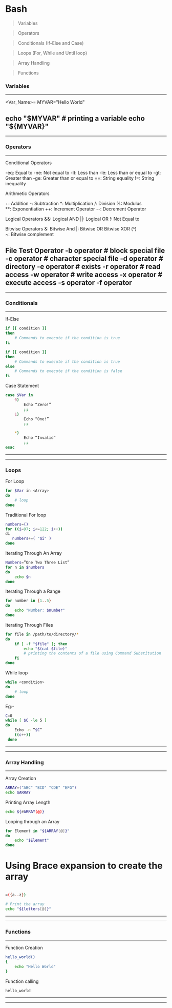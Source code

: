 #            Bash 

> Variables 

> Operators

> Conditionals (If-Else and Case)

> Loops (For, While and Until loop)

> Array Handling
 
> Functions 
 


### Variables
--- 

<Var_Name>=<Value>
MYVAR="Hello World"

echo "$MYVAR" # printing a variable  
echo "${MYVAR}"
---
---


### Operators
---
Conditional Operators

-eq: Equal to
-ne: Not equal to
-lt: Less than
-le: Less than or equal to
-gt: Greater than
-ge: Greater than or equal to
==: String equality
!=: String inequality


Arithmetic Operators 

+: Addition
-: Subtraction 
*: Multiplication 
/: Division 
%: Modulus  
**: Exponentiation 
++: Increment Operator 
--: Decrement Operator 


Logical Operators
&&: Logical AND 
||: Logical OR
!: Not Equal to


Bitwise Operators
&: Bitwise And 
|: Bitwise OR 
Bitwise XOR (^)  
~: Bitwise complement


File Test Operator
-b operator  # block special file 
-c operator  # character special file
-d operator  # directory
-e operator  # exists
-r operator  # read access
-w operator  # write access
-x operator  # execute access 
-s operator
-f operator
---
---


### Conditionals
---
If-Else 

```bash
if [[ condition ]]
then
    # Commands to execute if the condition is true
fi 
```

```bash
if [[ condition ]]
then
    # Commands to execute if the condition is true
else
    # Commands to execute if the condition is false
fi
```

Case Statement

```bash
case $Var in
    0)
        Echo “Zero!”
        ;;
    1)
        Echo “One!”
        ;;

    *)
        Echo “Invalid”
        ;;
esac
```
---
---


### Loops 

For Loop

```bash
for $Var in <Array>
do
    # loop 
done 
``` 

Traditional For loop
```bash 
numbers=()
for ((i=97; i<=122; i++)) 
di
   numbers+=( "$i" )
done
```

Iterating Through An Array
```bash
Numbers=”One Two Three List”
for n in $numbers
do
    echo $n
done
```

Iterating Through a Range
```bash
for number in {1..5}
do
    echo "Number: $number"
done
```

Iterating Through Files
```bash
for file in /path/to/directory/*
do
    if [ -f "$file" ]; then
        echo "$(cat $file)" 
        # printing the contents of a file using Command Substitution
    fi
done
```

While loop

```bash
while <condition>
do
    # loop 
done
```

Eg:- 
```bash
C=0
while [ $C -le 5 ]
do
    Echo -n “$C“
    ((c++)) 
 done
```
---
---


### Array Handling
---
Array Creation 

```bash
ARRAY=("ABC" "BCD" "CDE" "EFG")
echo $ARRAY
```

Printing Array Length
```bash
echo ${#ARRAY(@)} 
```

Looping through an Array
```bash
for Element in "${ARRAY[@]}" 
do
    echo "$Element"
done
```

# Using Brace expansion to create the array
```bash

=({a..z})

# Print the array
echo "${letters[@]}"
```
---
---


### Functions 
---
Function Creation 
```bash
hello_world()
{
    echo "Hello World" 
}
``` 
Function calling 
```bash 
hello_world 
```

---
---



